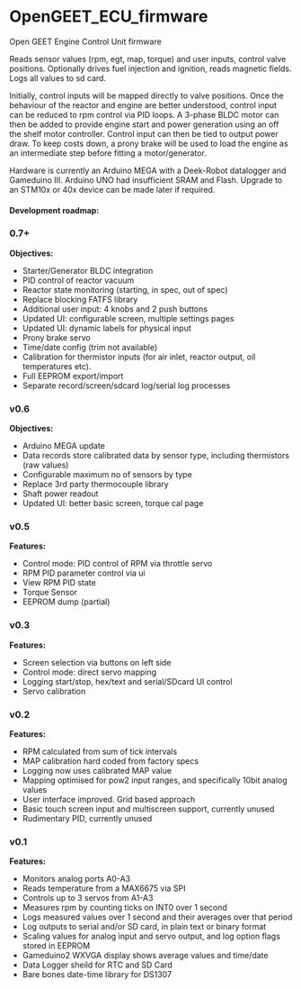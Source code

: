 # OpenGEET_ECU_firmware
Open GEET Engine Control Unit firmware

Reads sensor values (rpm, egt, map, torque) and user inputs, control valve positions.
Optionally drives fuel injection and ignition, reads magnetic fields.
Logs all values to sd card.

Initially, control inputs will be mapped directly to valve positions.
Once the behaviour of the reactor and engine are better understood, control input can be reduced to rpm control via PID loops.
A 3-phase BLDC motor can then be added to provide engine start and power generation using an off the shelf motor controller.
Control input can then be tied to output power draw.
To keep costs down, a prony brake will be used to load the engine as an intermediate step before fitting a motor/generator.

Hardware is currently an Arduino MEGA with a Deek-Robot datalogger and Gameduino III. Arduino UNO had insufficient SRAM and Flash.
Upgrade to an STM10x or 40x device can be made later if required.

#### Development roadmap:

### 0.7+

**Objectives:**
- Starter/Generator BLDC integration
- PID control of reactor vacuum
- Reactor state monitoring (starting, in spec, out of spec)
- Replace blocking FATFS library
- Additional user input: 4 knobs and 2 push buttons
- Updated UI: configurable screen, multiple settings pages
- Updated UI: dynamic labels for physical input
- Prony brake servo
- Time/date config (trim not available)
- Calibration for thermistor inputs (for air inlet, reactor output, oil temperatures etc).
- Full EEPROM export/import
- Separate record/screen/sdcard log/serial log processes


### v0.6

**Objectives:**

- Arduino MEGA update
- Data records store calibrated data by sensor type, including thermistors (raw values)
- Configurable maximum no of sensors by type
- Replace 3rd party thermocouple library
- Shaft power readout
- Updated UI: better basic screen, torque cal page

### v0.5

**Features:**

- Control mode: PID control of RPM via throttle servo
- RPM PID parameter control via ui
- View RPM PID state
- Torque Sensor
- EEPROM dump (partial)

### v0.3

**Features:**

- Screen selection via buttons on left side
- Control mode: direct servo mapping
- Logging start/stop, hex/text and serial/SDcard UI control
- Servo calibration

### v0.2

**Features:**

- RPM calculated from sum of tick intervals
- MAP calibration hard coded from factory specs
- Logging now uses calibrated MAP value
- Mapping optimised for pow2 input ranges, and specifically 10bit analog values
- User interface improved. Grid based approach
- Basic touch screen input and multiscreen support, currently unused
- Rudimentary PID, currently unused

### v0.1

**Features:**

- Monitors analog ports A0-A3
- Reads temperature from a MAX6675 via SPI
- Controls up to 3 servos from A1-A3
- Measures rpm by counting ticks on INT0 over 1 second
- Logs measured values over 1 second and their averages over that period
- Log outputs to serial and/or SD card, in plain text or binary format
- Scaling values for analog input and servo output, and log option flags stored in EEPROM
- Gameduino2 WXVGA display shows average values and time/date
- Data Logger sheild for RTC and SD Card
- Bare bones date-time library for DS1307
